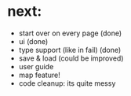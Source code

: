 # next:
- start over on every page (done)
- ui (done)
- type support (like in fail) (done)
- save & load (could be improved)
- user guide
- map feature!
- code cleanup: its quite messy
